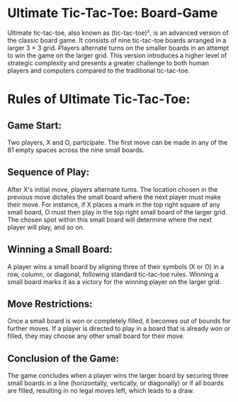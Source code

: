 # Ultimate Tic-Tac-Toe: Board-Game
Ultimate tic-tac-toe, also known as (tic-tac-toe)², is an advanced version of the classic board game. It consists of nine tic-tac-toe boards arranged in a larger 3 × 3 grid. Players alternate turns on the smaller boards in an attempt to win the game on the larger grid. This version introduces a higher level of strategic complexity and presents a greater challenge to both human players and computers compared to the traditional tic-tac-toe.

# Rules of Ultimate Tic-Tac-Toe: 
## Game Start: 
Two players, X and O, participate. The first move can be made in any of the 81 empty spaces across the nine small boards. 
## Sequence of Play: 
After X's initial move, players alternate turns. The location chosen in the previous move dictates the small board where the next player must make their move. For instance, if X places a mark in the top right square of any small board, O must then play in the top right small board of the larger grid. The chosen spot within this small board will determine where the next player will play, and so on. 
## Winning a Small Board: 
A player wins a small board by aligning three of their symbols (X or O) in a row, column, or diagonal, following standard tic-tac-toe rules. Winning a small board marks it as a victory for the winning player on the larger grid. 
## Move Restrictions: 
Once a small board is won or completely filled, it becomes out of bounds for further moves. If a player is directed to play in a board that is already won or filled, they may choose any other small board for their move. 
## Conclusion of the Game: 
The game concludes when a player wins the larger board by securing three small boards in a line (horizontally, vertically, or diagonally) or if all boards are filled, resulting in no legal moves left, which leads to a draw.

